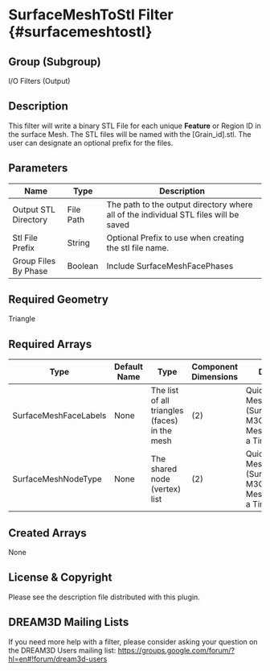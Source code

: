 SurfaceMeshToStl Filter {#surfacemeshtostl}
======

## Group (Subgroup) ##
I/O Filters (Output)

## Description ##
This filter will write a binary STL File for each unique **Feature** or Region ID in the surface Mesh. The STL files
will be named with the [Grain_id].stl. The user can designate an optional prefix for the files.


## Parameters ##

| Name | Type | Description |
|------|------|------|
| Output STL Directory | File Path | The path to the output directory where all of the individual STL files will be saved |
| Stl File Prefix | String | Optional Prefix to use when creating the stl file name. |
| Group Files By Phase | Boolean | Include SurfaceMeshFacePhases |

## Required Geometry ##
Triangle

## Required Arrays ##

| Type | Default Name | Type | Component Dimensions | Description |
|------|--------------|-------------|---------|-----|
| SurfaceMeshFaceLabels | None | The list of all triangles (faces) in the mesh | (2)   | Quick Surface Mesh (SurfaceMeshing), M3C Surface Meshing (Slice at a Time) |
| SurfaceMeshNodeType | None |The shared node (vertex) list | (2) | Quick Surface Mesh (SurfaceMeshing), M3C Surface Meshing (Slice at a Time) |

## Created Arrays ##
None



## License & Copyright ##

Please see the description file distributed with this plugin.

## DREAM3D Mailing Lists ##

If you need more help with a filter, please consider asking your question on the DREAM3D Users mailing list:
https://groups.google.com/forum/?hl=en#!forum/dream3d-users


